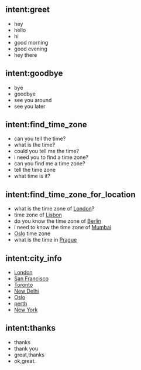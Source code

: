 ## intent:greet
- hey
- hello
- hi
- good morning
- good evening
- hey there

## intent:goodbye
- bye
- goodbye
- see you around
- see you later

## intent:find_time_zone
- can you tell the time?
- what is the time?
- could you tell me the time?
- i need you to find a time zone?
- can you find me a time zone?
- tell the time zone
- what time is it?

## intent:find_time_zone_for_location
- what is the time zone of [London](city)?
- time zone of [Lisbon](city)
- do you know the time zone of [Berlin](city)
- i need to know the time zone of [Mumbai](city)
- [Oslo](city) time zone
- what is the time in [Prague](city) 


## intent:city_info
- [London](city)
- [San Francisco](city)
- [Toronto](city)
- [New Delhi](city)
- [Oslo](city)
- [perth](city)
- [New York](city)

## intent:thanks
- thanks
- thank you
- great,thanks
- ok,great.

